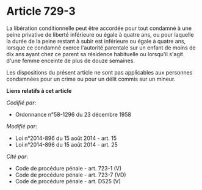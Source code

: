 # Article 729-3

La libération conditionnelle peut être accordée pour tout condamné à une peine privative de liberté inférieure ou égale à
quatre ans, ou pour laquelle la durée de la peine restant à subir est inférieure ou égale à quatre ans, lorsque ce condamné
exerce l'autorité parentale sur un enfant de moins de dix ans ayant chez ce parent sa résidence habituelle ou lorsqu'il
s'agit d'une femme enceinte de plus de douze semaines.

Les dispositions du présent article ne sont pas applicables aux personnes condamnées pour un crime ou pour un délit commis
sur un mineur.

**Liens relatifs à cet article**

_Codifié par_:

  - Ordonnance n°58-1296 du 23 décembre 1958

_Modifié par_:

  - Loi n°2014-896 du 15 août 2014 - art. 15
  - Loi n°2014-896 du 15 août 2014 - art. 25

_Cité par_:

  - Code de procédure pénale - art. 723-1 (V)
  - Code de procédure pénale - art. 723-7 (VD)
  - Code de procédure pénale - art. D525 (V)
